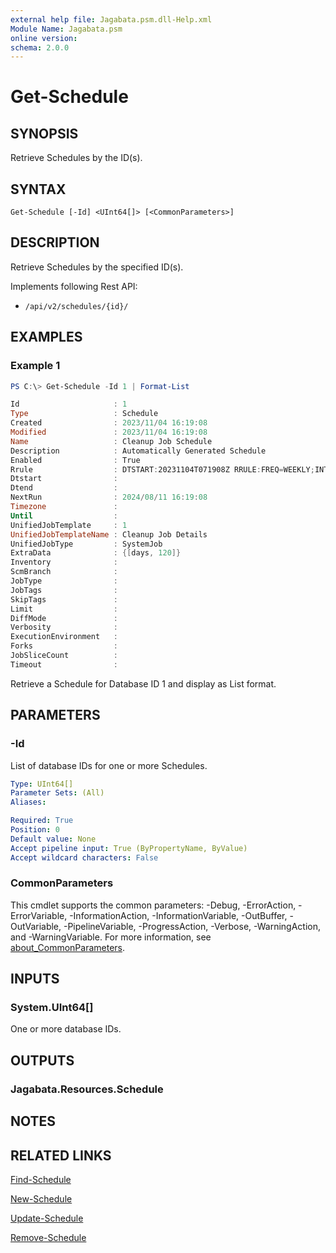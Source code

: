 ```yaml
---
external help file: Jagabata.psm.dll-Help.xml
Module Name: Jagabata.psm
online version:
schema: 2.0.0
---
```


# Get-Schedule

## SYNOPSIS
Retrieve Schedules by the ID(s).

## SYNTAX

```
Get-Schedule [-Id] <UInt64[]> [<CommonParameters>]
```

## DESCRIPTION
Retrieve Schedules by the specified ID(s).

Implements following Rest API:  
- `/api/v2/schedules/{id}/`

## EXAMPLES

### Example 1
```powershell
PS C:\> Get-Schedule -Id 1 | Format-List

Id                     : 1
Type                   : Schedule
Created                : 2023/11/04 16:19:08
Modified               : 2023/11/04 16:19:08
Name                   : Cleanup Job Schedule
Description            : Automatically Generated Schedule
Enabled                : True
Rrule                  : DTSTART:20231104T071908Z RRULE:FREQ=WEEKLY;INTERVAL=1;BYDAY=SU
Dtstart                :
Dtend                  :
NextRun                : 2024/08/11 16:19:08
Timezone               :
Until                  :
UnifiedJobTemplate     : 1
UnifiedJobTemplateName : Cleanup Job Details
UnifiedJobType         : SystemJob
ExtraData              : {[days, 120]}
Inventory              :
ScmBranch              :
JobType                :
JobTags                :
SkipTags               :
Limit                  :
DiffMode               :
Verbosity              :
ExecutionEnvironment   :
Forks                  :
JobSliceCount          :
Timeout                :
```

Retrieve a Schedule for Database ID 1 and display as List format.

## PARAMETERS

### -Id
List of database IDs for one or more Schedules.

```yaml
Type: UInt64[]
Parameter Sets: (All)
Aliases:

Required: True
Position: 0
Default value: None
Accept pipeline input: True (ByPropertyName, ByValue)
Accept wildcard characters: False
```

### CommonParameters
This cmdlet supports the common parameters: -Debug, -ErrorAction, -ErrorVariable, -InformationAction, -InformationVariable, -OutBuffer, -OutVariable, -PipelineVariable, -ProgressAction, -Verbose, -WarningAction, and -WarningVariable. For more information, see [about_CommonParameters](http://go.microsoft.com/fwlink/?LinkID=113216).

## INPUTS

### System.UInt64[]
One or more database IDs.

## OUTPUTS

### Jagabata.Resources.Schedule
## NOTES

## RELATED LINKS

[Find-Schedule](Find-Schedule.md)

[New-Schedule](New-Schedule.md)

[Update-Schedule](Update-Schedule.md)

[Remove-Schedule](Remove-Schedule.md)
